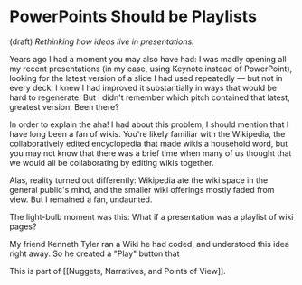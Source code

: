 # PowerPoints Should be Playlists 
 (draft) 
*Rethinking how ideas live in presentations.* 

Years ago I had a moment you may also have had: I was madly opening all my recent presentations (in my case, using Keynote instead of PowerPoint), looking for the latest version of a slide I had used repeatedly — but not in every deck. I knew I had improved it substantially in ways that would be hard to regenerate. But I didn't remember which pitch contained that latest, greatest version. Been there? 

In order to explain the aha! I had about this problem, I should mention that I have long been a fan of wikis. You're likely familiar with the Wikipedia, the collaboratively edited encyclopedia that made wikis a household word, but you may not know that there was a brief time when many of us thought that we would all be collaborating by editing wikis together. 

Alas, reality turned out differently: Wikipedia ate the wiki space in the general public's mind, and the smaller wiki offerings mostly faded from view. But I remained a fan, undaunted. 

The light-bulb moment was this: What if a presentation was a playlist of wiki pages? 

My friend Kenneth Tyler ran a Wiki he had coded, and understood this idea right away. So he created a "Play" button that 

This is part of [[Nuggets, Narratives, and Points of View]]. 